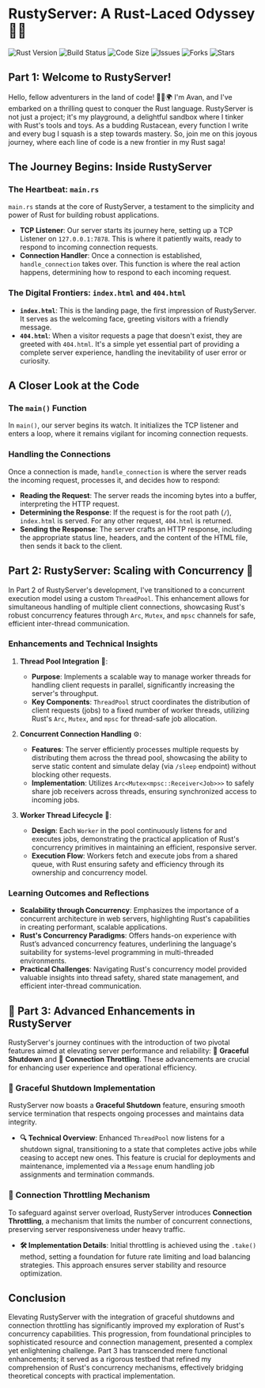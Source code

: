 # RustyServer: A Rust-Laced Odyssey 🚀🦀

![Rust Version](https://img.shields.io/badge/rust-1.75.0-orange.svg)
![Build Status](https://github.com/AvanAvi/Rust_Server_Project/actions/workflows/rust.yml/badge.svg?branch=main)
![Code Size](https://img.shields.io/github/languages/code-size/AvanAvi/Rust_Server_Project)
![Issues](https://img.shields.io/github/issues/AvanAvi/Rust_Server_Project)
![Forks](https://img.shields.io/github/forks/AvanAvi/Rust_Server_Project)
![Stars](https://img.shields.io/github/stars/AvanAvi/Rust_Server_Project)

## Part 1: Welcome to RustyServer!
Hello, fellow adventurers in the land of code! 👨‍💻🌍 I'm Avan, and I've embarked on a thrilling quest to conquer the Rust language. RustyServer is not just a project; it's my playground, a delightful sandbox where I tinker with Rust's tools and toys. As a budding Rustacean, every function I write and every bug I squash is a step towards mastery. So, join me on this joyous journey, where each line of code is a new frontier in my Rust saga!

## The Journey Begins: Inside RustyServer

### The Heartbeat: `main.rs`
`main.rs` stands at the core of RustyServer, a testament to the simplicity and power of Rust for building robust applications.

- **TCP Listener**: Our server starts its journey here, setting up a TCP Listener on `127.0.0.1:7878`. This is where it patiently waits, ready to respond to incoming connection requests.
- **Connection Handler**: Once a connection is established, `handle_connection` takes over. This function is where the real action happens, determining how to respond to each incoming request.

### The Digital Frontiers: `index.html` and `404.html`
- **`index.html`**: This is the landing page, the first impression of RustyServer. It serves as the welcoming face, greeting visitors with a friendly message.
- **`404.html`**: When a visitor requests a page that doesn't exist, they are greeted with `404.html`. It's a simple yet essential part of providing a complete server experience, handling the inevitability of user error or curiosity.

## A Closer Look at the Code

### The `main()` Function
In `main()`, our server begins its watch. It initializes the TCP listener and enters a loop, where it remains vigilant for incoming connection requests.

### Handling the Connections
Once a connection is made, `handle_connection` is where the server reads the incoming request, processes it, and decides how to respond:

- **Reading the Request**: The server reads the incoming bytes into a buffer, interpreting the HTTP request.
- **Determining the Response**: If the request is for the root path (`/`), `index.html` is served. For any other request, `404.html` is returned.
- **Sending the Response**: The server crafts an HTTP response, including the appropriate status line, headers, and the content of the HTML file, then sends it back to the client.


## Part 2: RustyServer: Scaling with Concurrency 🚀
In Part 2 of RustyServer's development, I've transitioned to a concurrent execution model using a custom `ThreadPool`. This enhancement allows for simultaneous handling of multiple client connections, showcasing Rust's robust concurrency features through `Arc`, `Mutex`, and `mpsc` channels for safe, efficient inter-thread communication.

### Enhancements and Technical Insights

1. **Thread Pool Integration** 🧵:
   - **Purpose**: Implements a scalable way to manage worker threads for handling client requests in parallel, significantly increasing the server's throughput.
   - **Key Components**: `ThreadPool` struct coordinates the distribution of client requests (jobs) to a fixed number of worker threads, utilizing Rust's `Arc`, `Mutex`, and `mpsc` for thread-safe job allocation.

2. **Concurrent Connection Handling** ⚙️:
   - **Features**: The server efficiently processes multiple requests by distributing them across the thread pool, showcasing the ability to serve static content and simulate delay (via `/sleep` endpoint) without blocking other requests.
   - **Implementation**: Utilizes `Arc<Mutex<mpsc::Receiver<Job>>>` to safely share job receivers across threads, ensuring synchronized access to incoming jobs.

3. **Worker Thread Lifecycle** 👷:
   - **Design**: Each `Worker` in the pool continuously listens for and executes jobs, demonstrating the practical application of Rust's concurrency primitives in maintaining an efficient, responsive server.
   - **Execution Flow**: Workers fetch and execute jobs from a shared queue, with Rust ensuring safety and efficiency through its ownership and concurrency model.

### Learning Outcomes and Reflections

- **Scalability through Concurrency**: Emphasizes the importance of a concurrent architecture in web servers, highlighting Rust's capabilities in creating performant, scalable applications.
- **Rust's Concurrency Paradigms**: Offers hands-on experience with Rust’s advanced concurrency features, underlining the language's suitability for systems-level programming in multi-threaded environments.
- **Practical Challenges**: Navigating Rust's concurrency model provided valuable insights into thread safety, shared state management, and efficient inter-thread communication.

## 🌟 Part 3: Advanced Enhancements in RustyServer

RustyServer's journey continues with the introduction of two pivotal features aimed at elevating server performance and reliability: 🛑 **Graceful Shutdown** and 🚦 **Connection Throttling**. These advancements are crucial for enhancing user experience and operational efficiency.

### 🛑 Graceful Shutdown Implementation

RustyServer now boasts a **Graceful Shutdown** feature, ensuring smooth service termination that respects ongoing processes and maintains data integrity.

- **🔍 Technical Overview**: Enhanced `ThreadPool` now listens for a shutdown signal, transitioning to a state that completes active jobs while ceasing to accept new ones. This feature is crucial for deployments and maintenance, implemented via a `Message` enum handling job assignments and termination commands.

### 🚦 Connection Throttling Mechanism

To safeguard against server overload, RustyServer introduces **Connection Throttling**, a mechanism that limits the number of concurrent connections, preserving server responsiveness under heavy traffic.

- **🛠️ Implementation Details**: Initial throttling is achieved using the `.take()` method, setting a foundation for future rate limiting and load balancing strategies. This approach ensures server stability and resource optimization.


## Conclusion

Elevating RustyServer with the integration of graceful shutdowns and connection throttling has significantly  improved my exploration of Rust's concurrency capabilities. This progression, from foundational principles to sophisticated resource and connection management, presented a complex yet enlightening challenge. Part 3 has transcended mere functional enhancements; it served as a rigorous testbed that refined my comprehension of Rust's concurrency mechanisms, effectively bridging theoretical concepts with practical implementation.



